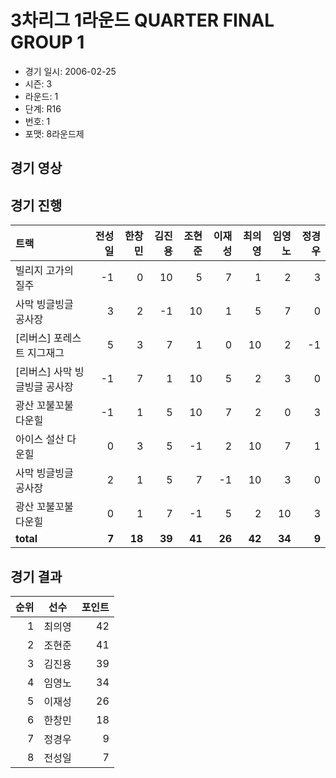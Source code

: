 # 3차리그 1라운드 QUARTER FINAL GROUP 1

- 경기 일시: 2006-02-25
- 시즌: 3
- 라운드: 1
- 단계: R16
- 번호: 1
- 포맷: 8라운드제





## 경기 영상
## 경기 진행

| 트랙 | 전성일 | 한창민 | 김진용 | 조현준 | 이재성 | 최의영 | 임영노 | 정경우 |
|:---|---:|---:|---:|---:|---:|---:|---:|---:|
| 빌리지 고가의 질주 | -1 | 0 | 10 | 5 | 7 | 1 | 2 | 3 |
| 사막 빙글빙글 공사장 | 3 | 2 | -1 | 10 | 1 | 5 | 7 | 0 |
| [리버스] 포레스트 지그재그 | 5 | 3 | 7 | 1 | 0 | 10 | 2 | -1 |
| [리버스] 사막 빙글빙글 공사장 | -1 | 7 | 1 | 10 | 5 | 2 | 3 | 0 |
| 광산 꼬불꼬불 다운힐 | -1 | 1 | 5 | 10 | 7 | 2 | 0 | 3 |
| 아이스 설산 다운힐 | 0 | 3 | 5 | -1 | 2 | 10 | 7 | 1 |
| 사막 빙글빙글 공사장 | 2 | 1 | 5 | 7 | -1 | 10 | 3 | 0 |
| 광산 꼬불꼬불 다운힐 | 0 | 1 | 7 | -1 | 5 | 2 | 10 | 3 |
| __total__ | __7__ | __18__ | __39__ | __41__ | __26__ | __42__ | __34__ | __9__ |




## 경기 결과

| 순위 | 선수 | 포인트 |
|---:|:---:|---:|
| 1 | 최의영 | 42 |
| 2 | 조현준 | 41 |
| 3 | 김진용 | 39 |
| 4 | 임영노 | 34 |
| 5 | 이재성 | 26 |
| 6 | 한창민 | 18 |
| 7 | 정경우 | 9 |
| 8 | 전성일 | 7 |

